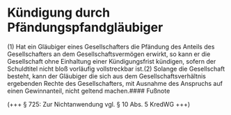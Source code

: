 # Kündigung durch Pfändungspfandgläubiger

(1) Hat ein Gläubiger eines Gesellschafters die Pfändung des Anteils des Gesellschafters an dem Gesellschaftsvermögen erwirkt, so kann er die Gesellschaft ohne Einhaltung einer Kündigungsfrist kündigen, sofern der Schuldtitel nicht bloß vorläufig vollstreckbar ist.(2) Solange die Gesellschaft besteht, kann der Gläubiger die sich aus dem Gesellschaftsverhältnis ergebenden Rechte des Gesellschafters, mit Ausnahme des Anspruchs auf einen Gewinnanteil, nicht geltend machen.#### Fußnote

(+++ § 725: Zur Nichtanwendung vgl. § 10 Abs. 5 KredWG +++) 


